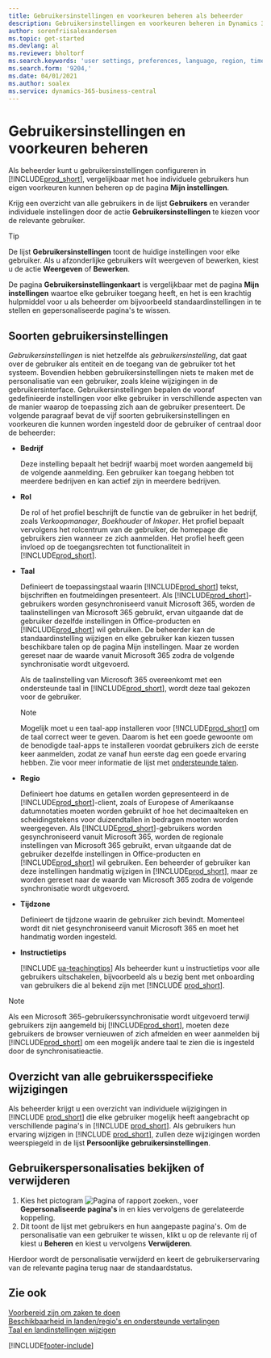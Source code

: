 ```yaml
---
title: Gebruikersinstellingen en voorkeuren beheren als beheerder
description: Gebruikersinstellingen en voorkeuren beheren in Dynamics 365 Business Central.
author: sorenfriisalexandersen
ms.topic: get-started
ms.devlang: al
ms.reviewer: bholtorf
ms.search.keywords: 'user settings, preferences, language, region, time zone, regional settings'
ms.search.form: '9204,'
ms.date: 04/01/2021
ms.author: soalex
ms.service: dynamics-365-business-central
---
```

# Gebruikersinstellingen en voorkeuren beheren

Als beheerder kunt u gebruikersinstellingen configureren in [!INCLUDE[prod_short](includes/prod_short.md)], vergelijkbaar met hoe individuele gebruikers hun eigen voorkeuren kunnen beheren op de pagina **Mijn instellingen**.  

Krijg een overzicht van alle gebruikers in de lijst **Gebruikers** en verander individuele instellingen door de actie **Gebruikersinstellingen** te kiezen voor de relevante gebruiker.

> [!TIP]
> De lijst **Gebruikersinstellingen** toont de huidige instellingen voor elke gebruiker. Als u afzonderlijke gebruikers wilt weergeven of bewerken, kiest u de actie **Weergeven** of **Bewerken**.

De pagina **Gebruikersinstellingenkaart** is vergelijkbaar met de pagina **Mijn instellingen** waartoe elke gebruiker toegang heeft, en het is een krachtig hulpmiddel voor u als beheerder om bijvoorbeeld standaardinstellingen in te stellen en gepersonaliseerde pagina's te wissen.  

## Soorten gebruikersinstellingen

*Gebruikersinstellingen* is niet hetzelfde als *gebruikersinstelling*, dat gaat over de gebruiker als entiteit en de toegang van de gebruiker tot het systeem. Bovendien hebben gebruikersinstellingen niets te maken met de personalisatie van een gebruiker, zoals kleine wijzigingen in de gebruikersinterface. Gebruikersinstellingen bepalen de vooraf gedefinieerde instellingen voor elke gebruiker in verschillende aspecten van de manier waarop de toepassing zich aan de gebruiker presenteert. De volgende paragraaf bevat de vijf soorten gebruikersinstellingen en voorkeuren die kunnen worden ingesteld door de gebruiker of centraal door de beheerder:

* **Bedrijf**  

  Deze instelling bepaalt het bedrijf waarbij moet worden aangemeld bij de volgende aanmelding. Een gebruiker kan toegang hebben tot meerdere bedrijven en kan actief zijn in meerdere bedrijven.

* **Rol**  

  De rol of het profiel beschrijft de functie van de gebruiker in het bedrijf, zoals *Verkoopmanager*, *Boekhouder* of *Inkoper*. Het profiel bepaalt vervolgens het rolcentrum van de gebruiker, de homepage die gebruikers zien wanneer ze zich aanmelden. Het profiel heeft geen invloed op de toegangsrechten tot functionaliteit in [!INCLUDE[prod_short](includes/prod_short.md)].  

* **Taal**  

  Definieert de toepassingstaal waarin [!INCLUDE[prod_short](includes/prod_short.md)] tekst, bijschriften en foutmeldingen presenteert. Als [!INCLUDE[prod_short](includes/prod_short.md)]-gebruikers worden gesynchroniseerd vanuit Microsoft 365, worden de taalinstellingen van Microsoft 365 gebruikt, ervan uitgaande dat de gebruiker dezelfde instellingen in Office-producten en [!INCLUDE[prod_short](includes/prod_short.md)] wil gebruiken. De beheerder kan de standaardinstelling wijzigen en elke gebruiker kan kiezen tussen beschikbare talen op de pagina Mijn instellingen. Maar ze worden gereset naar de waarde vanuit Microsoft 365 zodra de volgende synchronisatie wordt uitgevoerd.

  Als de taalinstelling van Microsoft 365 overeenkomt met een ondersteunde taal in [!INCLUDE[prod_short](includes/prod_short.md)], wordt deze taal gekozen voor de gebruiker.  

  > [!NOTE]
  > Mogelijk moet u een taal-app installeren voor [!INCLUDE[prod_short](includes/prod_short.md)] om de taal correct weer te geven. Daarom is het een goede gewoonte om de benodigde taal-apps te installeren voordat gebruikers zich de eerste keer aanmelden, zodat ze vanaf hun eerste dag een goede ervaring hebben. Zie voor meer informatie de lijst met [ondersteunde talen](/dynamics365/business-central/dev-itpro/compliance/apptest-countries-and-translations).  
  
* **Regio**  

  Definieert hoe datums en getallen worden gepresenteerd in de [!INCLUDE[prod_short](includes/prod_short.md)]-client, zoals of Europese of Amerikaanse datumnotaties moeten worden gebruikt of hoe het decimaalteken en scheidingstekens voor duizendtallen in bedragen moeten worden weergegeven. Als [!INCLUDE[prod_short](includes/prod_short.md)]-gebruikers worden gesynchroniseerd vanuit Microsoft 365, worden de regionale instellingen van Microsoft 365 gebruikt, ervan uitgaande dat de gebruiker dezelfde instellingen in Office-producten en [!INCLUDE[prod_short](includes/prod_short.md)] wil gebruiken. Een beheerder of gebruiker kan deze instellingen handmatig wijzigen in [!INCLUDE[prod_short](includes/prod_short.md)], maar ze worden gereset naar de waarde van Microsoft 365 zodra de volgende synchronisatie wordt uitgevoerd.

* **Tijdzone**  

  Definieert de tijdzone waarin de gebruiker zich bevindt. Momenteel wordt dit niet gesynchroniseerd vanuit Microsoft 365 en moet het handmatig worden ingesteld.  

* **Instructietips**

  [!INCLUDE [ua-teachingtips](includes/ua-teachingtips.md)] Als beheerder kunt u instructietips voor alle gebruikers uitschakelen, bijvoorbeeld als u bezig bent met onboarding van gebruikers die al bekend zijn met [!INCLUDE [prod_short](includes/prod_short.md)].  

> [!NOTE]
> Als een Microsoft 365-gebruikerssynchronisatie wordt uitgevoerd terwijl gebruikers zijn aangemeld bij [!INCLUDE[prod_short](includes/prod_short.md)], moeten deze gebruikers de browser vernieuwen of zich afmelden en weer aanmelden bij [!INCLUDE[prod_short](includes/prod_short.md)] om een mogelijk andere taal te zien die is ingesteld door de synchronisatieactie.

## Overzicht van alle gebruikersspecifieke wijzigingen

Als beheerder krijgt u een overzicht van individuele wijzigingen in [!INCLUDE [prod_short](includes/prod_short.md)] die elke gebruiker mogelijk heeft aangebracht op verschillende pagina's in [!INCLUDE [prod_short](includes/prod_short.md)]. Als gebruikers hun ervaring wijzigen in [!INCLUDE [prod_short](includes/prod_short.md)], zullen deze wijzigingen worden weerspiegeld in de lijst **Persoonlijke gebruikersinstellingen**. <!--Administrators can also set these settings for users before they log in the first time, so users do not have to do it themselves, providing them a better *getting started* experience.-->

<!-- >[!NOTE]
> User personalizations do not have anything to do with the *personal* lightweight changes a user can make to the user experience.-->

## Gebruikerspersonalisaties bekijken of verwijderen

1. Kies het pictogram ![Pagina of rapport zoeken.](media/ui-search/search_small.png "Pictogram Pagina of rapport zoeken"), voer **Gepersonaliseerde pagina's** in en kies vervolgens de gerelateerde koppeling.
2. Dit toont de lijst met gebruikers en hun aangepaste pagina's. Om de personalisatie van een gebruiker te wissen, klikt u op de relevante rij of kiest u **Beheren** en kiest u vervolgens **Verwijderen**.

Hierdoor wordt de personalisatie verwijderd en keert de gebruikerservaring van de relevante pagina terug naar de standaardstatus.

## Zie ook

[Voorbereid zijn om zaken te doen](ui-get-ready-business.md)  
[Beschikbaarheid in landen/regio's en ondersteunde vertalingen](/dynamics365/business-central/dev-itpro/compliance/apptest-countries-and-translations)  
[Taal en landinstellingen wijzigen](about-locale-language.md)  

[!INCLUDE[footer-include](includes/footer-banner.md)]
